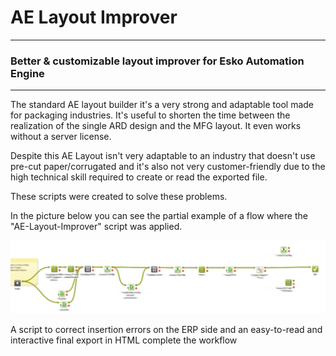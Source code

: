# AE Layout Improver

---

### Better &amp; customizable layout improver for Esko Automation Engine

---


The standard AE layout builder it's a very strong and adaptable tool made for packaging industries. It's useful to shorten the time 
between the realization of the single ARD design and the MFG layout. It even works without a server license.

Despite this AE Layout isn't very adaptable to an industry that doesn't use pre-cut paper/corrugated and it's also not very customer-friendly due to the high technical skill 
required to create or read the exported file.

These scripts were created to solve these problems.

In the picture below you can see the partial example of a flow where the "AE-Layout-Improver" script was applied.

![alt text](AE-Layout-Improver/flux_example-01.png "AE flow example")


A script to correct insertion errors on the ERP side and an easy-to-read and interactive final export in HTML complete the workflow
